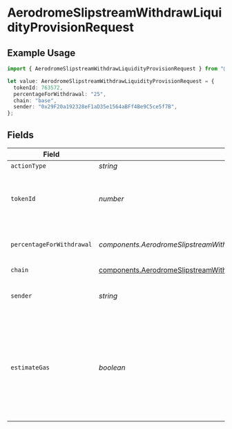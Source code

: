 # AerodromeSlipstreamWithdrawLiquidityProvisionRequest

## Example Usage

```typescript
import { AerodromeSlipstreamWithdrawLiquidityProvisionRequest } from "@compass-labs/api-sdk/models/components";

let value: AerodromeSlipstreamWithdrawLiquidityProvisionRequest = {
  tokenId: 763572,
  percentageForWithdrawal: "25",
  chain: "base",
  sender: "0x29F20a192328eF1aD35e1564aBFf4Be9C5ce5f7B",
};
```

## Fields

| Field                                                                                                                                                        | Type                                                                                                                                                         | Required                                                                                                                                                     | Description                                                                                                                                                  | Example                                                                                                                                                      |
| ------------------------------------------------------------------------------------------------------------------------------------------------------------ | ------------------------------------------------------------------------------------------------------------------------------------------------------------ | ------------------------------------------------------------------------------------------------------------------------------------------------------------ | ------------------------------------------------------------------------------------------------------------------------------------------------------------ | ------------------------------------------------------------------------------------------------------------------------------------------------------------ |
| `actionType`                                                                                                                                                 | *string*                                                                                                                                                     | :heavy_minus_sign:                                                                                                                                           | N/A                                                                                                                                                          |                                                                                                                                                              |
| `tokenId`                                                                                                                                                    | *number*                                                                                                                                                     | :heavy_check_mark:                                                                                                                                           | Token ID of the NFT representing the liquidity provisioned position.                                                                                         |                                                                                                                                                              |
| `percentageForWithdrawal`                                                                                                                                    | *components.AerodromeSlipstreamWithdrawLiquidityProvisionRequestPercentageForWithdrawal*                                                                     | :heavy_check_mark:                                                                                                                                           | How much liquidity to take out in percentage.                                                                                                                | 25                                                                                                                                                           |
| `chain`                                                                                                                                                      | [components.AerodromeSlipstreamWithdrawLiquidityProvisionRequestChain](../../models/components/aerodromeslipstreamwithdrawliquidityprovisionrequestchain.md) | :heavy_check_mark:                                                                                                                                           | N/A                                                                                                                                                          |                                                                                                                                                              |
| `sender`                                                                                                                                                     | *string*                                                                                                                                                     | :heavy_check_mark:                                                                                                                                           | The address of the transaction sender.                                                                                                                       | 0x29F20a192328eF1aD35e1564aBFf4Be9C5ce5f7B                                                                                                                   |
| `estimateGas`                                                                                                                                                | *boolean*                                                                                                                                                    | :heavy_minus_sign:                                                                                                                                           | Determines whether to estimate gas costs for transactions, also verifying that the transaction can be successfully executed.                                 |                                                                                                                                                              |